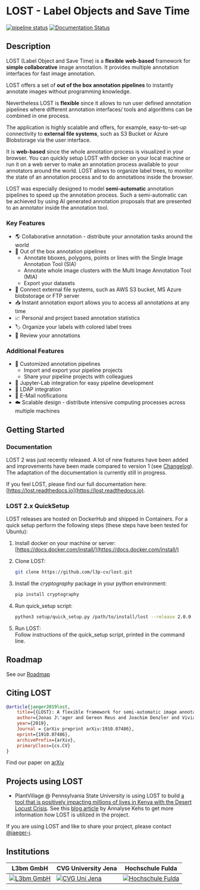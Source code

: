 # LOST - Label Objects and Save Time

[![pipeline status](https://gitlab.com/l3p-cv/lost/badges/master/pipeline.svg)](https://gitlab.com/l3p-cv/lost/pipelines)
[![Documentation Status](https://readthedocs.org/projects/lost/badge/?version=latest)](https://lost.readthedocs.io/en/latest/?badge=latest)

## Description

LOST (Label Object and Save Time) is a **flexible** **web-based** framework
for **simple collaborative** image annotation.
It provides multiple annotation interfaces for fast image annotation.

LOST offers a set of **out of the box annotation pipelines** to instantly annotate images without programming knowledge.

Nevertheless LOST is **flexible** since it allows to run user defined annotation
pipelines where different
annotation interfaces/ tools and algorithms can be combined in one process.

The application is highly scalable and offers, for example, easy-to-set-up connectivity to **external file systems**, such as S3 Bucket or Azure Blobstorage via the user interface.

It is **web-based** since the whole annotation process is visualized in
your browser.
You can quickly setup LOST with docker on your local machine or run it
on a web server to make an annotation process available to your
annotators around the world.
LOST allows to organize label trees, to monitor the state of an
annotation process and to do annotations inside the browser.

LOST was especially designed to model **semi-automatic** annotation
pipelines to speed up the annotation process.
Such a semi-automatic can be achieved by using AI generated annotation
proposals that are presented to an annotator inside the annotation tool.

### Key Features

- :earth_americas: Collaborative annotation - distribute your annotation tasks around  the world
- :rocket: Out of the box annotation pipelines
  - Annotate bboxes, polygons, points or lines with the Single Image Annotation Tool (SIA)
  - Annotate whole image clusters with the Multi Image Annotation Tool (MIA)
  - Export your datasets
- :open_file_folder: Connect external file systems, such as AWS S3 bucket, MS Azure blobstorage or FTP server
- :inbox_tray: Instant annotation export allows you to access all annotations at any time
- :chart_with_upwards_trend: Personal and project based annotation statistics
- :label: Organize your labels with colored label trees
- :repeat: Review your annotations

### Additional Features

- :pill: Customized annotation pipelines
  - Import and export your pipeline projects
  - Share your pipeline projects with colleagues
- :orange_book: Jupyter-Lab integration for easy pipeline development
- :dancers: LDAP integration
- :e-mail: E-Mail notifications
- :cloud: Scalable design - distribute intensive computing processes across multiple machines

## Getting Started

### Documentation

LOST 2 was just recently released.
A lot of new features have been added and improvements have been made compared to version 1 (see [Changelog](./CHANGELOG.md)).
The adaptation of the documentation is currently still in progress.

If you feel LOST, please find our full documentation here: [https://lost.readthedocs.io](https://lost.readthedocs.io).

### LOST 2.x QuickSetup

LOST releases are hosted on DockerHub and shipped in Containers. For a quick setup perform the following steps (these steps have been tested for Ubuntu):

1. Install docker on your machine or server:
    [https://docs.docker.com/install/](https://docs.docker.com/install/)
2. Clone LOST:

    ```bash
    git clone https://github.com/l3p-cv/lost.git
    ```

3. Install the *cryptography* package in your python environment:

    ```bash
    pip install cryptography
    ```

4. Run quick_setup script:

    ```bash
    python3 setup/quick_setup.py /path/to/install/lost --release 2.0.0
    ```

5. Run LOST:  
    Follow instructions of the quick_setup script, printed in the command line.

<!-- ## I want to annotate now !
A detailed step by step guide is provided here:  [Start your first Pipeline ](./docs/GettingStartedFirstPipeline.md) -->

## Roadmap

See our [Roadmap](https://github.com/l3p-cv/lost/milestone/1)

## Citing LOST

```bibtex
@article{jaeger2019lost,
    title={{LOST}: A flexible framework for semi-automatic image annotation},
    author={Jonas J\"ager and Gereon Reus and Joachim Denzler and Viviane Wolff and Klaus Fricke-Neuderth},
    year={2019},
    Journal = {arXiv preprint arXiv:1910.07486},
    eprint={1910.07486},
    archivePrefix={arXiv},
    primaryClass={cs.CV}
}
```

Find our paper on [arXiv](https://arxiv.org/abs/1910.07486)

## Projects using LOST

- PlantVillage @ Pennsylvania State University is using LOST to build [a tool that is positively impacting millions of lives in Kenya with the Desert Locust Crisis](https://news.psu.edu/story/609265/2020/02/21/research/penn-state-responds-app-aids-un-efforts-control-africas-locust). See this [blog article](https://plantvillage.psu.edu/blogposts/97-getting-lost-can-be-good) by Annalyse Kehs to get more information how LOST is utilized in the project.

If you are using LOST and like to share your project, please contact [@jaeger-j](https://github.com/jaeger-j).

## Institutions

| L3bm GmbH | CVG University Jena | Hochschule Fulda |
|--|--|--|
|[![L3bm GmbH](docs/L_L3BM_RGB_kl.png)](https://l3bm.com/) | [![CVG Uni Jena](docs/cvgjena.png)](https://www.inf-cv.uni-jena.de/) | [![Hochschule Fulda](docs/hsfd.png)](https://www.hs-fulda.de/elektrotechnik-und-informationstechnik/)
